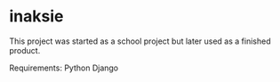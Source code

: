 # inaksie
This project was started as a school project but later used as a finished product.

Requirements:
  Python
  Django
